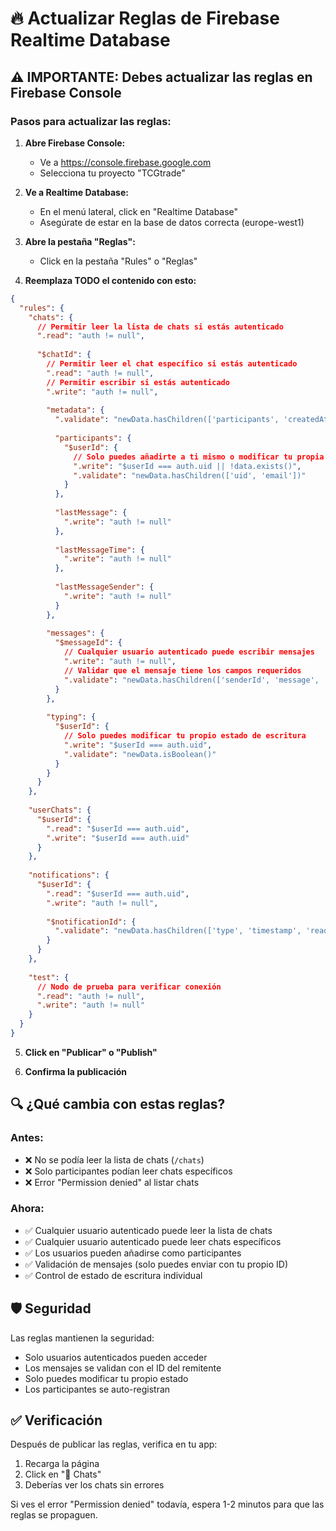 # 🔥 Actualizar Reglas de Firebase Realtime Database

## ⚠️ IMPORTANTE: Debes actualizar las reglas en Firebase Console

### Pasos para actualizar las reglas:

1. **Abre Firebase Console:**
   - Ve a https://console.firebase.google.com
   - Selecciona tu proyecto "TCGtrade"

2. **Ve a Realtime Database:**
   - En el menú lateral, click en "Realtime Database"
   - Asegúrate de estar en la base de datos correcta (europe-west1)

3. **Abre la pestaña "Reglas":**
   - Click en la pestaña "Rules" o "Reglas"

4. **Reemplaza TODO el contenido con esto:**

```json
{
  "rules": {
    "chats": {
      // Permitir leer la lista de chats si estás autenticado
      ".read": "auth != null",
      
      "$chatId": {
        // Permitir leer el chat específico si estás autenticado
        ".read": "auth != null",
        // Permitir escribir si estás autenticado
        ".write": "auth != null",
        
        "metadata": {
          ".validate": "newData.hasChildren(['participants', 'createdAt'])",
          
          "participants": {
            "$userId": {
              // Solo puedes añadirte a ti mismo o modificar tu propia entrada
              ".write": "$userId === auth.uid || !data.exists()",
              ".validate": "newData.hasChildren(['uid', 'email'])"
            }
          },
          
          "lastMessage": {
            ".write": "auth != null"
          },
          
          "lastMessageTime": {
            ".write": "auth != null"
          },
          
          "lastMessageSender": {
            ".write": "auth != null"
          }
        },
        
        "messages": {
          "$messageId": {
            // Cualquier usuario autenticado puede escribir mensajes
            ".write": "auth != null",
            // Validar que el mensaje tiene los campos requeridos
            ".validate": "newData.hasChildren(['senderId', 'message', 'timestamp']) && newData.child('senderId').val() === auth.uid"
          }
        },
        
        "typing": {
          "$userId": {
            // Solo puedes modificar tu propio estado de escritura
            ".write": "$userId === auth.uid",
            ".validate": "newData.isBoolean()"
          }
        }
      }
    },
    
    "userChats": {
      "$userId": {
        ".read": "$userId === auth.uid",
        ".write": "$userId === auth.uid"
      }
    },
    
    "notifications": {
      "$userId": {
        ".read": "$userId === auth.uid",
        ".write": "auth != null",
        
        "$notificationId": {
          ".validate": "newData.hasChildren(['type', 'timestamp', 'read'])"
        }
      }
    },
    
    "test": {
      // Nodo de prueba para verificar conexión
      ".read": "auth != null",
      ".write": "auth != null"
    }
  }
}
```

5. **Click en "Publicar" o "Publish"**

6. **Confirma la publicación**

## 🔍 ¿Qué cambia con estas reglas?

### Antes:
- ❌ No se podía leer la lista de chats (`/chats`)
- ❌ Solo participantes podían leer chats específicos
- ❌ Error "Permission denied" al listar chats

### Ahora:
- ✅ Cualquier usuario autenticado puede leer la lista de chats
- ✅ Cualquier usuario autenticado puede leer chats específicos
- ✅ Los usuarios pueden añadirse como participantes
- ✅ Validación de mensajes (solo puedes enviar con tu propio ID)
- ✅ Control de estado de escritura individual

## 🛡️ Seguridad

Las reglas mantienen la seguridad:
- Solo usuarios autenticados pueden acceder
- Los mensajes se validan con el ID del remitente
- Solo puedes modificar tu propio estado
- Los participantes se auto-registran

## ✅ Verificación

Después de publicar las reglas, verifica en tu app:
1. Recarga la página
2. Click en "💬 Chats"
3. Deberías ver los chats sin errores

Si ves el error "Permission denied" todavía, espera 1-2 minutos para que las reglas se propaguen.